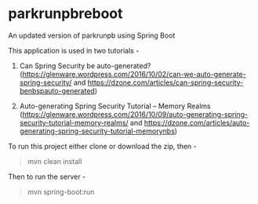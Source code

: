 # parkrunpbreboot
An updated version of parkrunpb using Spring Boot

This application is used in two tutorials - 

1. Can Spring Security be auto-generated? (https://glenware.wordpress.com/2016/10/02/can-we-auto-generate-spring-security/ and https://dzone.com/articles/can-spring-security-benbspauto-generated)

2. Auto-generating Spring Security Tutorial – Memory Realms (https://glenware.wordpress.com/2016/10/09/auto-generating-spring-security-tutorial-memory-realms/ and https://dzone.com/articles/auto-generating-spring-security-tutorial-memorynbs)

To run this project either clone or download the zip, then -

> mvn clean install

Then to run the server - 

> mvn spring-boot:run
